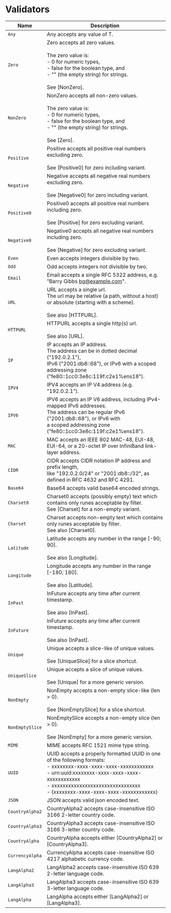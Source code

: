 # Validators
| Name | Description |
| ---- | ----------- |
| `Any` | Any accepts any value of T. |
| `Zero` | Zero accepts all zero values.<br/><br/>The zero value is:<br/>- 0 for numeric types,<br/>- false for the boolean type, and<br/>- "" (the empty string) for strings.<br/><br/>See [NonZero]. |
| `NonZero` | NonZero accepts all non-zero values.<br/><br/>The zero value is:<br/>- 0 for numeric types,<br/>- false for the boolean type, and<br/>- "" (the empty string) for strings.<br/><br/>See [Zero]. |
| `Positive` | Positive accepts all positive real numbers excluding zero.<br/><br/>See [Positive0] for zero including variant. |
| `Negative` | Negative accepts all negative real numbers excluding zero.<br/><br/>See [Negative0] for zero including variant. |
| `Positive0` | Positive0 accepts all positive real numbers including zero.<br/><br/>See [Positive] for zero excluding variant. |
| `Negative0` | Negative0 accepts all negative real numbers including zero.<br/><br/>See [Negative] for zero excluding variant. |
| `Even` | Even accepts integers divisible by two. |
| `Odd` | Odd accepts integers not divisible by two. |
| `Email` | Email accepts a single RFC 5322 address, e.g. "Barry Gibbs <bg@example.com>". |
| `URL` | URL accepts a single url.<br/>The url may be relative (a path, without a host) or absolute (starting with a scheme).<br/><br/>See also [HTTPURL]. |
| `HTTPURL` | HTTPURL accepts a single http(s) url.<br/><br/>See also [URL]. |
| `IP` | IP accepts an IP address.<br/>The address can be in dotted decimal ("192.0.2.1"),<br/>IPv6 ("2001:db8::68"), or IPv6 with a scoped addressing zone ("fe80::1cc0:3e8c:119f:c2e1%ens18"). |
| `IPV4` | IPV4 accepts an IP V4 address (e.g. "192.0.2.1"). |
| `IPV6` | IPV6 accepts an IP V6 address, including IPv4-mapped IPv6 addresses.<br/>The address can be regular IPv6 ("2001:db8::68"), or IPv6 with<br/>a scoped addressing zone ("fe80::1cc0:3e8c:119f:c2e1%ens18"). |
| `MAC` | MAC accepts an IEEE 802 MAC-48, EUI-48, EUI-64, or a 20-octet IP over InfiniBand link-layer address. |
| `CIDR` | CIDR accepts CIDR notation IP address and prefix length,<br/>like "192.0.2.0/24" or "2001:db8::/32", as defined in RFC 4632 and RFC 4291. |
| `Base64` | Base64 accepts valid base64 encoded strings. |
| `Charset0` | Charset0 accepts (possibly empty) text which contains only runes acceptable by filter.<br/>See [Charset] for a non-empty variant. |
| `Charset` | Charset accepts non-empty text which contains only runes acceptable by filter.<br/>See also [Charset0]. |
| `Latitude` | Latitude accepts any number in the range [-90; 90].<br/><br/>See also [Longitude]. |
| `Longitude` | Longitude accepts any number in the range [-180; 180].<br/><br/>See also [Latitude]. |
| `InPast` | InFuture accepts any time after current timestamp.<br/><br/>See also [InPast]. |
| `InFuture` | InFuture accepts any time after current timestamp.<br/><br/>See also [InPast]. |
| `Unique` | Unique accepts a slice-like of unique values.<br/><br/>See [UniqueSlice] for a slice shortcut. |
| `UniqueSlice` | Unique accepts a slice of unique values.<br/><br/>See [Unique] for a more generic version. |
| `NonEmpty` | NonEmpty accepts a non-empty slice-like (len > 0).<br/><br/>See [NonEmptySlice] for a slice shortcut. |
| `NonEmptySlice` | NonEmptySlice accepts a non-empty slice (len > 0).<br/><br/>See [NonEmpty] for a more generic version. |
| `MIME` | MIME accepts RFC 1521 mime type string. |
| `UUID` | UUID accepts a properly formatted UUID in one of the following formats:<br/>  - xxxxxxxx-xxxx-xxxx-xxxx-xxxxxxxxxxxx<br/>  - urn:uuid:xxxxxxxx-xxxx-xxxx-xxxx-xxxxxxxxxxxx<br/>  - xxxxxxxxxxxxxxxxxxxxxxxxxxxxxxxx<br/>  - {xxxxxxxx-xxxx-xxxx-xxxx-xxxxxxxxxxxx} |
| `JSON` | JSON accepts valid json encoded text. |
| `CountryAlpha2` | CountryAlpha2 accepts case-insensitive ISO 3166 2-letter country code. |
| `CountryAlpha3` | CountryAlpha3 accepts case-insensitive ISO 3166 3-letter country code. |
| `CountryAlpha` | CountryAlpha accepts either [CountryAlpha2] or [CountryAlpha3]. |
| `CurrencyAlpha` | CurrencyAlpha accepts case-insensitive ISO 4217 alphabetic currency code. |
| `LangAlpha2` | LangAlpha2 accepts case-insensitive ISO 639 2-letter language code. |
| `LangAlpha3` | LangAlpha3 accepts case-insensitive ISO 639 3-letter language code. |
| `LangAlpha` | LangAlpha accepts either [LangAlpha2] or [LangAlpha3]. |
